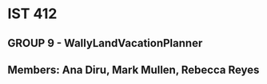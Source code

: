 # IST 412  
## GROUP 9 - WallyLandVacationPlanner   
## Members: Ana Diru, Mark Mullen, Rebecca Reyes